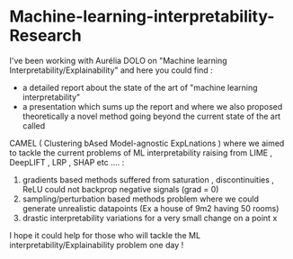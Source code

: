 # Machine-learning-interpretability-Research

I've been working with Aurélia DOLO on "Machine learning Interpretability/Explainability" and here you could find :

- a detailed report about the state of the art of "machine learning interpretability"
- a presentation which sums up the report and where we also proposed theoretically a novel method going beyond the current state of the art called

CAMEL ( Clustering bAsed Model-agnostic ExpLnations )
where we aimed to tackle the current problems of ML interpretability raising from LIME , DeepLIFT , LRP , SHAP etc .... :

1) gradients based methods suffered from saturation , discontinuities , ReLU could not backprop negative signals (grad = 0)
2) sampling/perturbation based methods problem where we could generate unrealistic datapoints (Ex a house of 9m2 having 50 rooms)
3) drastic interpretability variations for a very small change on a point x

I hope it could help for those who will tackle the ML interpretability/Explainability problem one day !

